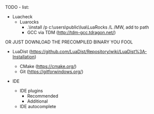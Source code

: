 TODO - list:


* Luacheck
  * Luarocks
    * .\install /p c:\users\public\lua\LuaRocks /L /MW, add to path
    * GCC via TDM (http://tdm-gcc.tdragon.net/)

OR JUST DOWNLOAD THE PRECOMPILED BINARY YOU FOOL
  
  * LuaDist (https://github.com/LuaDist/Repository/wiki/LuaDist%3A-Installation)
    * CMake (https://cmake.org/)
    * Git (https://gitforwindows.org/)

* IDE
  * IDE plugins
    * Recommended
    * Additional
  * IDE autocomplete